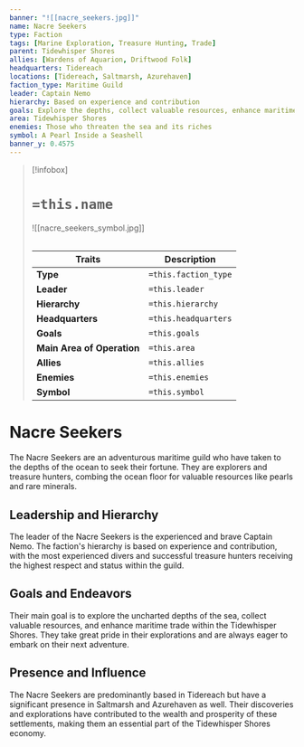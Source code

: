 ```yaml
---
banner: "![[nacre_seekers.jpg]]"
name: Nacre Seekers
type: Faction
tags: [Marine Exploration, Treasure Hunting, Trade]
parent: Tidewhisper Shores
allies: [Wardens of Aquarion, Driftwood Folk]
headquarters: Tidereach
locations: [Tidereach, Saltmarsh, Azurehaven]
faction_type: Maritime Guild
leader: Captain Nemo
hierarchy: Based on experience and contribution
goals: Explore the depths, collect valuable resources, enhance maritime trade
area: Tidewhisper Shores
enemies: Those who threaten the sea and its riches
symbol: A Pearl Inside a Seashell
banner_y: 0.4575
---
```

> [!infobox]
> # `=this.name`
> ![[nacre_seekers_symbol.jpg]]
> ######
> | Traits         | Description                                                                                                                           |
> | -------------- | ------------------------------------------------------------------------------------------------------------------------------------- |
> | **Type** | `=this.faction_type` |
> | **Leader** | `=this.leader` |
> | **Hierarchy** | `=this.hierarchy` |
> | **Headquarters** | `=this.headquarters` |
> | **Goals** | `=this.goals` |
> | **Main Area of Operation** | `=this.area` |
> | **Allies** | `=this.allies` |
> | **Enemies** | `=this.enemies` |
> | **Symbol** | `=this.symbol` |
# Nacre Seekers

The Nacre Seekers are an adventurous maritime guild who have taken to the depths of the ocean to seek their fortune. They are explorers and treasure hunters, combing the ocean floor for valuable resources like pearls and rare minerals.

## Leadership and Hierarchy

The leader of the Nacre Seekers is the experienced and brave Captain Nemo. The faction's hierarchy is based on experience and contribution, with the most experienced divers and successful treasure hunters receiving the highest respect and status within the guild.

## Goals and Endeavors

Their main goal is to explore the uncharted depths of the sea, collect valuable resources, and enhance maritime trade within the Tidewhisper Shores. They take great pride in their explorations and are always eager to embark on their next adventure.

## Presence and Influence

The Nacre Seekers are predominantly based in Tidereach but have a significant presence in Saltmarsh and Azurehaven as well. Their discoveries and explorations have contributed to the wealth and prosperity of these settlements, making them an essential part of the Tidewhisper Shores economy.
